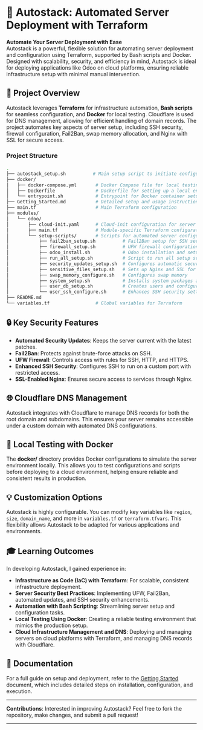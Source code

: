 # 🚀 Autostack: Automated Server Deployment with Terraform

**Automate Your Server Deployment with Ease**  
Autostack is a powerful, flexible solution for automating server deployment and configuration using Terraform, supported by Bash scripts and Docker. Designed with scalability, security, and efficiency in mind, Autostack is ideal for deploying applications like Odoo on cloud platforms, ensuring reliable infrastructure setup with minimal manual intervention.

## 📁 Project Overview

Autostack leverages **Terraform** for infrastructure automation, **Bash scripts** for seamless configuration, and **Docker** for local testing. Cloudflare is used for DNS management, allowing for efficient handling of domain records. The project automates key aspects of server setup, including SSH security, firewall configuration, Fail2Ban, swap memory allocation, and Nginx with SSL for secure access.

### Project Structure

```bash
.
├── autostack_setup.sh          # Main setup script to initiate configuration
├── docker/
│   ├── docker-compose.yml       # Docker Compose file for local testing
│   ├── Dockerfile               # Dockerfile for setting up a local environment
│   └── entrypoint.sh            # Entrypoint for Docker container setup
├── Getting_Started.md           # Detailed setup and usage instructions
├── main.tf                      # Main Terraform configuration
├── modules/
│   └── odoo/
│       ├── cloud-init.yaml      # Cloud-init configuration for server initialization
│       ├── main.tf              # Module-specific Terraform configuration│       
│       └── setup-scripts/       # Scripts for automated server configuration
│           ├── fail2ban_setup.sh          # Fail2Ban setup for SSH security
│           ├── firewall_setup.sh          # UFW firewall configuration
│           ├── odoo_install.sh            # Odoo installation and setup
│           ├── run_all_setup.sh           # Script to run all setup scripts
│           ├── security_updates_setup.sh  # Configures automatic security updates
│           ├── sensitive_files_setup.sh   # Sets up Nginx and SSL for secure access
│           ├── swap_memory_configure.sh   # Configures swap memory
│           ├── system_setup.sh            # Installs system packages and dependencies
│           ├── user_db_setup.sh           # Creates users and configures PostgreSQL
│           └── user_ssh_configure.sh      # Enhances SSH security settings
├── README.md
└── variables.tf                 # Global variables for Terraform
```

## 🔒 Key Security Features

- **Automated Security Updates**: Keeps the server current with the latest patches.
- **Fail2Ban**: Protects against brute-force attacks on SSH.
- **UFW Firewall**: Controls access with rules for SSH, HTTP, and HTTPS.
- **Enhanced SSH Security**: Configures SSH to run on a custom port with restricted access.
- **SSL-Enabled Nginx**: Ensures secure access to services through Nginx.

## 🌐 Cloudflare DNS Management

Autostack integrates with Cloudflare to manage DNS records for both the root domain and subdomains. This ensures your server remains accessible under a custom domain with automated DNS configurations.

## 🐳 Local Testing with Docker

The **docker/** directory provides Docker configurations to simulate the server environment locally. This allows you to test configurations and scripts before deploying to a cloud environment, helping ensure reliable and consistent results in production.

## 💡 Customization Options

Autostack is highly configurable. You can modify key variables like `region`, `size`, `domain_name`, and more in `variables.tf` or `terraform.tfvars`. This flexibility allows Autostack to be adapted for various applications and environments.

## 🎓 Learning Outcomes

In developing Autostack, I gained experience in:

- **Infrastructure as Code (IaC) with Terraform**: For scalable, consistent infrastructure deployment.
- **Server Security Best Practices**: Implementing UFW, Fail2Ban, automated updates, and SSH security enhancements.
- **Automation with Bash Scripting**: Streamlining server setup and configuration tasks.
- **Local Testing Using Docker**: Creating a reliable testing environment that mimics the production setup.
- **Cloud Infrastructure Management and DNS**: Deploying and managing servers on cloud platforms with Terraform, and managing DNS records with Cloudflare.

## 📖 Documentation

For a full guide on setup and deployment, refer to the [Getting Started](./Getting_Started.md) document, which includes detailed steps on installation, configuration, and execution.

---

**Contributions**: Interested in improving Autostack? Feel free to fork the repository, make changes, and submit a pull request!

---
